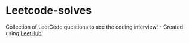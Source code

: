 # Leetcode-solves
Collection of LeetCode questions to ace the coding interview! - Created using [LeetHub](https://github.com/QasimWani/LeetHub)
